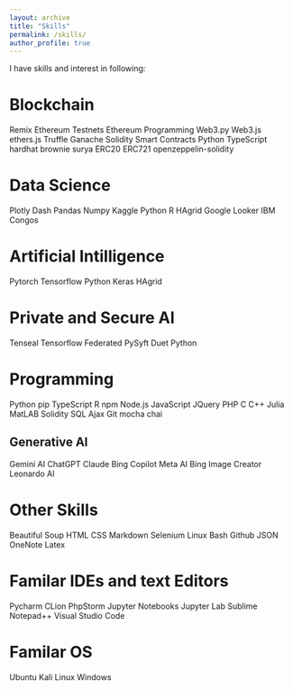 ```yaml
---
layout: archive
title: "Skills"
permalink: /skills/
author_profile: true
---
```

<link rel="stylesheet" href="https://www.w3schools.com/w3css/4/w3.css">

I have skills and interest in following: 

Blockchain
===========
<span class="w3-tag w3-green" style="margin-bottom:5px">Remix</span>
<span class="w3-tag w3-green" style="margin-bottom:5px">Ethereum Testnets</span>
<span class="w3-tag w3-green" style="margin-bottom:5px">Ethereum Programming</span>
<span class="w3-tag w3-green" style="margin-bottom:5px">Web3.py</span>
<span class="w3-tag w3-green" style="margin-bottom:5px">Web3.js</span>
<span class="w3-tag w3-green" style="margin-bottom:5px">ethers.js</span>
<span class="w3-tag w3-green" style="margin-bottom:5px">Truffle</span>
<span class="w3-tag w3-green" style="margin-bottom:5px">Ganache</span>
<span class="w3-tag w3-green" style="margin-bottom:5px">Solidity</span>
<span class="w3-tag w3-green" style="margin-bottom:5px">Smart Contracts</span>
<span class="w3-tag w3-green" style="margin-bottom:5px">Python</span>
<span class="w3-tag w3-green" style="margin-bottom:5px">TypeScript</span>
<span class="w3-tag w3-green" style="margin-bottom:5px">hardhat</span>
<span class="w3-tag w3-green" style="margin-bottom:5px">brownie</span>
<span class="w3-tag w3-green" style="margin-bottom:5px">surya</span>
<span class="w3-tag w3-green" style="margin-bottom:5px">ERC20</span>
<span class="w3-tag w3-green" style="margin-bottom:5px">ERC721</span>
<span class="w3-tag w3-green" style="margin-bottom:5px">openzeppelin-solidity</span>


Data Science 
===========
<span class="w3-tag w3-green" style="margin-bottom:5px">Plotly</span>
<span class="w3-tag w3-green" style="margin-bottom:5px">Dash</span>
<span class="w3-tag w3-green" style="margin-bottom:5px">Pandas</span>
<span class="w3-tag w3-green" style="margin-bottom:5px">Numpy</span>
<span class="w3-tag w3-green" style="margin-bottom:5px">Kaggle</span>
<span class="w3-tag w3-green" style="margin-bottom:5px">Python</span>
<span class="w3-tag w3-green" style="margin-bottom:5px">R</span>
<span class="w3-tag w3-green" style="margin-bottom:5px">HAgrid</span>
<span class="w3-tag w3-green" style="margin-bottom:5px">Google Looker</span>
<span class="w3-tag w3-green" style="margin-bottom:5px">IBM Congos</span>


Artificial Intilligence
===========
<span class="w3-tag w3-green" style="margin-bottom:5px">Pytorch</span>
<span class="w3-tag w3-green" style="margin-bottom:5px">Tensorflow</span>
<span class="w3-tag w3-green" style="margin-bottom:5px">Python</span>
<span class="w3-tag w3-green" style="margin-bottom:5px">Keras</span>
<span class="w3-tag w3-green" style="margin-bottom:5px">HAgrid</span>

Private and Secure AI
===========
<span class="w3-tag w3-green" style="margin-bottom:5px">Tenseal</span>
<span class="w3-tag w3-green" style="margin-bottom:5px">Tensorflow Federated</span>
<span class="w3-tag w3-green" style="margin-bottom:5px">PySyft</span>
<span class="w3-tag w3-green" style="margin-bottom:5px">Duet</span>
<span class="w3-tag w3-green" style="margin-bottom:5px">Python</span>

Programming
===========
<span class="w3-tag w3-green" style="margin-bottom:5px">Python</span>
<span class="w3-tag w3-green" style="margin-bottom:5px">pip</span>
<span class="w3-tag w3-green" style="margin-bottom:5px">TypeScript</span>
<span class="w3-tag w3-green" style="margin-bottom:5px">R</span>
<span class="w3-tag w3-green" style="margin-bottom:5px">npm</span>
<span class="w3-tag w3-green" style="margin-bottom:5px">Node.js</span>
<span class="w3-tag w3-green" style="margin-bottom:5px">JavaScript</span>
<span class="w3-tag w3-green" style="margin-bottom:5px">JQuery</span>
<span class="w3-tag w3-green" style="margin-bottom:5px">PHP</span>
<span class="w3-tag w3-green" style="margin-bottom:5px">C</span>
<span class="w3-tag w3-green" style="margin-bottom:5px">C++</span>
<span class="w3-tag w3-green" style="margin-bottom:5px">Julia</span>
<span class="w3-tag w3-green" style="margin-bottom:5px">MatLAB</span>
<span class="w3-tag w3-green" style="margin-bottom:5px">Solidity</span>
<span class="w3-tag w3-green" style="margin-bottom:5px">SQL</span>
<span class="w3-tag w3-green" style="margin-bottom:5px">Ajax</span>
<span class="w3-tag w3-green" style="margin-bottom:5px">Git</span>
<span class="w3-tag w3-green" style="margin-bottom:5px">mocha</span>
<span class="w3-tag w3-green" style="margin-bottom:5px">chai</span>

<h2>Generative AI</h2>
<span class="w3-tag w3-green" style="margin-bottom:5px">Gemini AI</span>
<span class="w3-tag w3-green" style="margin-bottom:5px">ChatGPT</span>
<span class="w3-tag w3-green" style="margin-bottom:5px">Claude</span>
<span class="w3-tag w3-green" style="margin-bottom:5px">Bing Copilot</span>
<span class="w3-tag w3-green" style="margin-bottom:5px">Meta AI</span>
<span class="w3-tag w3-green" style="margin-bottom:5px">Bing Image Creator</span>
<span class="w3-tag w3-green" style="margin-bottom:5px">Leonardo AI</span>


Other Skills
===========  
<span class="w3-tag w3-green" style="margin-bottom:5px">Beautiful Soup</span>
<span class="w3-tag w3-green" style="margin-bottom:5px">HTML</span>
<span class="w3-tag w3-green" style="margin-bottom:5px">CSS</span>
<span class="w3-tag w3-green" style="margin-bottom:5px">Markdown</span>
<span class="w3-tag w3-green" style="margin-bottom:5px">Selenium</span>
<span class="w3-tag w3-green" style="margin-bottom:5px">Linux</span>
<span class="w3-tag w3-green" style="margin-bottom:5px">Bash</span>
<span class="w3-tag w3-green" style="margin-bottom:5px">Github</span>
<span class="w3-tag w3-green" style="margin-bottom:5px">JSON</span>
<span class="w3-tag w3-green" style="margin-bottom:5px">OneNote</span>
<span class="w3-tag w3-green" style="margin-bottom:5px">Latex</span>

Familar IDEs and text Editors
===========  
<span class="w3-tag w3-green" style="margin-bottom:5px">Pycharm</span>
<span class="w3-tag w3-green" style="margin-bottom:5px">CLion</span>
<span class="w3-tag w3-green" style="margin-bottom:5px">PhpStorm</span>
<span class="w3-tag w3-green" style="margin-bottom:5px">Jupyter Notebooks</span>
<span class="w3-tag w3-green" style="margin-bottom:5px">Jupyter Lab</span>
<span class="w3-tag w3-green" style="margin-bottom:5px">Sublime</span>
<span class="w3-tag w3-green" style="margin-bottom:5px">Notepad++</span>
<span class="w3-tag w3-green" style="margin-bottom:5px">Visual Studio Code</span>


Familar OS
===========  
<span class="w3-tag w3-green" style="margin-bottom:5px">Ubuntu</span>
<span class="w3-tag w3-green" style="margin-bottom:5px">Kali Linux</span>
<span class="w3-tag w3-green" style="margin-bottom:5px">Windows</span>
